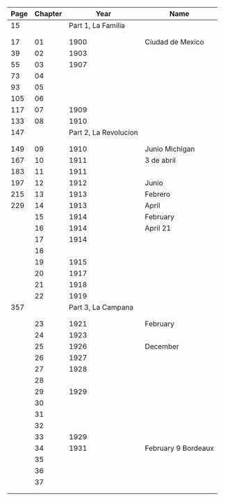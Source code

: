 
|Page| Chapter | Year | Name |
|-| - | - | - |
| 15  |    | Part 1, La Familia |
| | | | |
| | | | |
| 17  | 01 | 1900 | Ciudad de Mexico |
| 39  | 02 | 1903 | |
| 55  | 03 | 1907 | |
| 73  | 04 | | |
| 93  | 05 | | |
| 105 | 06 | | |
| 117 | 07 | 1909 | |
| 133 | 08 | 1910 | |
| 147 |    | Part 2, La Revolucion | |
| | | | |
| | | | |
| 149 | 09 | 1910 | Junio Michigan |
| 167 | 10 | 1911 | 3 de abril |
| 183 | 11 | 1911 | |
| 197 | 12 | 1912 | Junio |
| 215 | 13 | 1913 | Febrero |
| 229 | 14 | 1913 | April |
|     | 15 | 1914 | February |
|     | 16 | 1914 | April 21 |
|     | 17 | 1914 | |
|     | 18 | | |
|     | 19 | 1915 | |
|     | 20 | 1917 | |
|     | 21 | 1918 | |
|     | 22 | 1919 | |
| 357 |    | Part 3, La Campana | |
| | | | |
| | | | |
|     | 23 | 1921 | February |
|     | 24 | 1923 | |
|     | 25 | 1926 | December |
|     | 26 | 1927 | |
|     | 27 | 1928 | |
|     | 28 | | |
|     | 29 | 1929 | |
|     | 30 | | |
|     | 31 | | |
|     | 32 | | |
|     | 33 | 1929 | |
|     | 34 | 1931 | February 9 Bordeaux |
|     | 35 | | |
|     | 36 | | |
|     | 37 | | |
| | | | |
| | | | |
